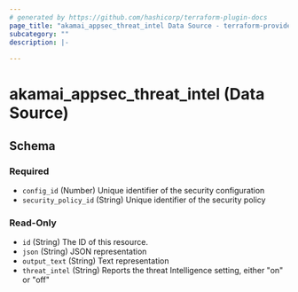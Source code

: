```yaml
---
# generated by https://github.com/hashicorp/terraform-plugin-docs
page_title: "akamai_appsec_threat_intel Data Source - terraform-provider-akamai"
subcategory: ""
description: |-
  
---
```


# akamai_appsec_threat_intel (Data Source)





<!-- schema generated by tfplugindocs -->
## Schema

### Required

- `config_id` (Number) Unique identifier of the security configuration
- `security_policy_id` (String) Unique identifier of the security policy

### Read-Only

- `id` (String) The ID of this resource.
- `json` (String) JSON representation
- `output_text` (String) Text representation
- `threat_intel` (String) Reports the threat Intelligence setting, either "on" or "off"
